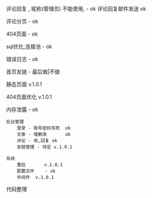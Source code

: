 评论回复 , 昵称(管理员) 不能使用, - ok
评论回复邮件发送        ok


评论分页 - ok

404页面 - ok

sql优化,连接池 - ok

错误日志 - ok

首页友链 - 最后做|不做


静态页面        v.1.0.1

404页面优化     v.1.0.1

内存泄露 - ok


    后台管理
        登录 - 账号密码写死  ok
        文章 - 增删改       ok
        评论 - 改,回复 ok
        友链管理 - 待定 v.1.0.1
    
    系统
        重启       v.1.0.1
        配置文件    - ok
        中间件  v.1.0.1

    
    
代码整理





